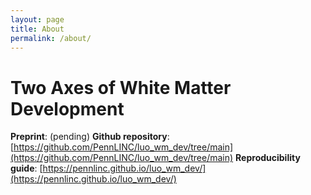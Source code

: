 ```yaml
---
layout: page
title: About
permalink: /about/
---
```


# Two Axes of White Matter Development

**Preprint**: (pending) 
**Github repository**: [https://github.com/PennLINC/luo_wm_dev/tree/main](https://github.com/PennLINC/luo_wm_dev/tree/main)
**Reproducibility guide**: [https://pennlinc.github.io/luo_wm_dev/](https://pennlinc.github.io/luo_wm_dev/)

